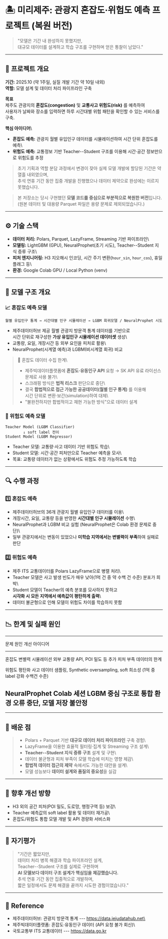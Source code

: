 # 🏝️ 미리제주: 관광지 혼잡도·위험도 예측 프로젝트 (복원 버전)

> "모델은 기간 내 완성하지 못했지만,\
> 대규모 데이터를 설계하고 학습 구조를 구현하며 얻은 통찰이 남았다."

------------------------------------------------------------------------

## 📘 프로젝트 개요

**기간:** 2025.10 (약 1주일, 실질 개발 기간 약 10일 내외)\
**역할:** 모델 설계 및 데이터 처리 파이프라인 구축

**목표**\
제주도 관광지의 **혼잡도(congestion)** 및 **교통사고 위험도(risk)** 를
예측하여\
사용자가 날짜와 장소를 입력하면 하루 시간대별 위험 패턴을 확인할 수 있는
서비스를 구축.

**핵심 아이디어**\
- **혼잡도 예측:** 관광지 월별 유입인구 데이터를 시뮬레이션하여 시간
단위 혼잡도를 예측\
- **위험도 예측:** 교통정보 기반 Teacher--Student 구조를 이용해
시간·공간 정보만으로 위험도를 추정

> 초기 기획과 역할 분담 과정에서 변경이 잦아 실제 모델 개발에 할당된
> 기간은 약 열흘 내외였으며,\
> 추석 연휴 기간 동안 집중 개발을 진행했으나 데이터 제약으로 완성에는
> 이르지 못했습니다.

> 본 저장소는 당시 구현했던 **모델 코드를 중심으로 부분적으로 복원한 버전**입니다.\
> (원본 데이터 및 대용량 Parquet 파일은 용량 문제로 제외되었습니다.)

------------------------------------------------------------------------

## ⚙️ 기술 스택

-   **데이터 처리:** Polars, Parquet, LazyFrame, Streaming 기반
    파이프라인\
-   **모델링:** LightGBM (GPU), NeuralProphet(초기 시도),
    Teacher--Student 지식 증류 구조\
-   **피처 엔지니어링:** H3 지오해시 인코딩, 시간 주기 변환(`hour_sin`,
    `hour_cos`), 휴일 플래그 등\
-   **환경:** Google Colab GPU / Local Python (venv)

------------------------------------------------------------------------

## 🧩 모델 구조 개요

### 📈 혼잡도 예측 모델

    월별 유입인구 통계 → 시간대별 인구 시뮬레이션 → LGBM 회귀모델 / NeuralProphet 시도

-   제주데이터허브 제공 월별 관광지 방문객 통계 데이터를 기반으로\
    시간 단위로 재구성한 **가상 유입인구 시뮬레이션 데이터셋** 생성\
-   교통량, 요일, 개장시간 등 외부 요인을 피처로 활용\
-   NeuralProphet(시계열 예측)과 LGBM(비시계열 회귀) 비교

> 📎 혼잡도 데이터 수집 한계\
> - 제주빅데이터플랫폼에 **혼잡도·유동인구 API** 요청 → SK API 유료
> 라이선스 문제로 사용 불가\
> - 스크래핑 방식은 **법적 리스크** 판단으로 중단\
> - 결국 **합법적으로 접근 가능한 공공데이터(월별 인구 통계)** 를
> 이용해\
> 시간 단위로 변환·보간(simulation)하여 대체\
> - "불완전하지만 합법적이고 재현 가능한 방식"으로 데이터 설계

### 🚗 위험도 예측 모델

    Teacher Model (LGBM Classifier)
            ↓ soft label 전이
    Student Model (LGBM Regressor)

-   Teacher 모델: 교통량·사고 데이터 기반 위험도 학습\
-   Student 모델: 시간·공간 피처만으로 Teacher 예측을 모사\
-   목표: 교통량 데이터가 없는 상황에서도 위험도 추정 가능하도록 학습

------------------------------------------------------------------------

## 🔍 수행 과정

### 1️⃣ 혼잡도 예측

-   제주데이터허브의 36개 관광지 월별 유입인구 데이터를 이용\
-   개장시간, 요일, 교통량 등을 반영한 **시간대별 인구 시뮬레이션**
    수행\
-   NeuralProphet과 LGBM 비교 실험 (NeuralProphet은 Colab 환경 문제로
    중단)\
-   일부 관광지에서는 변동이 있었으나 **미학습 지역에서는 변별력이
    부족**하여 실패로 판단

### 2️⃣ 위험도 예측

-   제주 ITS 교통데이터를 Polars LazyFrame으로 병렬 처리\
-   Teacher 모델은 사고 발생 빈도가 매우 낮아(1억 건 중 약 수백 건 수준)
    분포가 희박\
-   Student 모델이 Teacher의 예측 분포를 모사하지 못하고\
    **시각화 시 모든 지역에서 예측값이 평탄하게 출력**\
-   데이터 불균형으로 인해 모델이 위험도 차이를 학습하지 못함

------------------------------------------------------------------------

## 📉 한계 및 실패 원인

  ------------------------------------------------------------------------
  문제            원인            개선 아이디어
  --------------- --------------- ----------------------------------------
  혼잡도 변별력   시뮬레이션      외부 교통량 API, POI 밀도 등 추가 피처
  부족            데이터의 한계   

  위험도 평탄화   사고 데이터     샘플링, Synthetic oversampling, soft
                  희소성 (1억 중  label 강화
                  수백건 수준)    

  NeuralProphet   Colab 세션      LGBM 중심 구조로 통합
  환경 오류       중단, 모델 저장 
                  불안정          
  ------------------------------------------------------------------------

------------------------------------------------------------------------

## 🧠 배운 점

> -   Polars + Parquet 기반 **대규모 데이터 처리 파이프라인** 구축 경험\
> -   LazyFrame을 이용한 효율적 필터링·집계 및 Streaming 구조 설계\
> -   **Teacher--Student 지식 증류 구조** 설계 및 구현\
> -   데이터 불균형과 피처 부족이 모델 학습에 미치는 영향 체감\
> -   **합법적 데이터 접근의 제약** 속에서도 가능한 대안을 설계\
> -   모델 성능보다 **데이터 설계와 품질의 중요성**을 실감

------------------------------------------------------------------------

## 🔭 향후 개선 방향

-   H3 외의 공간 피처(POI 밀도, 도로망, 행정구역 등) 보강\
-   Teacher 예측값의 soft label 활용 및 데이터 재가공\
-   혼잡도/위험도 통합 모델 개발 및 API 경량화 서비스화

------------------------------------------------------------------------

## 💬 자기평가

> "기간은 짧았지만,\
> 데이터 처리 병목 해결과 학습 파이프라인 설계,\
> Teacher--Student 구조를 실제로 구현하며\
> **AI 모델보다 데이터 구조 설계가 핵심임을 체감했습니다.**\
> 추석 연휴 기간 동안 집중적으로 개발하며,\
> 짧은 일정에서도 문제 해결을 끝까지 시도한 경험이었습니다."

------------------------------------------------------------------------

## 📂 Reference

-   제주데이터허브: 관광지 방문객 통계 --- https://data.jejudatahub.net\
-   제주빅데이터플랫폼: 혼잡도·유동인구 데이터 (API 요청 불가 회신)\
-   국토교통부 ITS 교통데이터 --- https://data.go.kr
